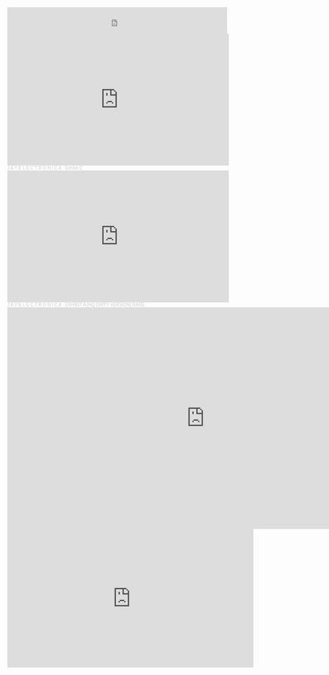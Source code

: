 <iframe src="https://archive.org/embed/jay-electronica-act-II-the-patents-of-nobility-the-turn" width="500" height="60" frameborder="0" webkitallowfullscreen="true" mozallowfullscreen="true" allowfullscreen></iframe>
<iframe width="100%" height="300" scrolling="no" frameborder="no" allow="autoplay" src="https://w.soundcloud.com/player/?url=https%3A//api.soundcloud.com/tracks/480759702&color=%231e90ff&auto_play=false&hide_related=false&show_comments=true&show_user=true&show_reposts=false&show_teaser=true&visual=true"></iframe><div style="font-size: 10px; color: #cccccc;line-break: anywhere;word-break: normal;overflow: hidden;white-space: nowrap;text-overflow: ellipsis; font-family: Interstate,Lucida Grande,Lucida Sans Unicode,Lucida Sans,Garuda,Verdana,Tahoma,sans-serif;font-weight: 100;"><a href="https://soundcloud.com/jayelectronica" title="J A Y   E L E C T R O N I C A" target="_blank" style="color: #cccccc; text-decoration: none;">J A Y   E L E C T R O N I C A</a> · <a href="https://soundcloud.com/jayelectronica/exhibit-c" title="Exhibit C" target="_blank" style="color: #cccccc; text-decoration: none;">Exhibit C</a></div>

<iframe width="100%" height="300" scrolling="no" frameborder="no" allow="autoplay" src="https://w.soundcloud.com/player/?url=https%3A//api.soundcloud.com/tracks/157631358&color=%231e90ff&auto_play=false&hide_related=false&show_comments=true&show_user=true&show_reposts=false&show_teaser=true&visual=true"></iframe><div style="font-size: 10px; color: #cccccc;line-break: anywhere;word-break: normal;overflow: hidden;white-space: nowrap;text-overflow: ellipsis; font-family: Interstate,Lucida Grande,Lucida Sans Unicode,Lucida Sans,Garuda,Verdana,Tahoma,sans-serif;font-weight: 100;"><a href="https://soundcloud.com/jayelectronica" title="J A Y   E L E C T R O N I C A" target="_blank" style="color: #cccccc; text-decoration: none;">J A Y   E L E C T R O N I C A</a> · <a href="https://soundcloud.com/jayelectronica/exhibit-a-hq-dirty-version-rare" title="EXHIBIT A [HQ DIRTY VERSION] RARE" target="_blank" style="color: #cccccc; text-decoration: none;">EXHIBIT A [HQ DIRTY VERSION] RARE</a></div>

<iframe width="896" height="504" src="https://www.youtube.com/embed/5bfC8W92mzA" title="J.Rocc - Say It Loud: James Brown &amp; Friends Pt.2" frameborder="0" allow="accelerometer; autoplay; clipboard-write; encrypted-media; gyroscope; picture-in-picture; web-share" referrerpolicy="strict-origin-when-cross-origin" allowfullscreen></iframe>
<iframe width="560" height="315" src="https://www.youtube.com/embed/uEZ9iWgJaSk?si=Wkb-Ch_UxyXjgUgz" title="YouTube video player" frameborder="0" allow="accelerometer; autoplay; clipboard-write; encrypted-media; gyroscope; picture-in-picture; web-share" referrerpolicy="strict-origin-when-cross-origin" allowfullscreen></iframe>